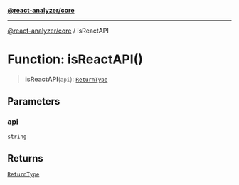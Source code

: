 [**@react-analyzer/core**](../README.md)

***

[@react-analyzer/core](../README.md) / isReactAPI

# Function: isReactAPI()

> **isReactAPI**(`api`): [`ReturnType`](../@react-analyzer/namespaces/isReactAPI/type-aliases/ReturnType.md)

## Parameters

### api

`string`

## Returns

[`ReturnType`](../@react-analyzer/namespaces/isReactAPI/type-aliases/ReturnType.md)
